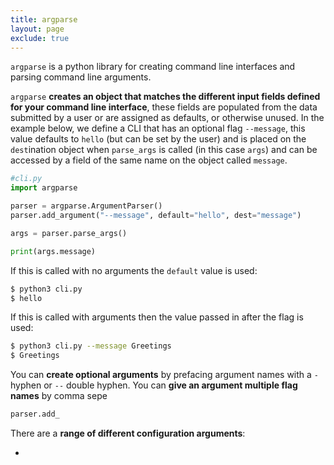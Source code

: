 ```yaml
---
title: argparse
layout: page
exclude: true
---
```


`argparse` is a python library for creating command line interfaces and parsing command line arguments.

`argparse` **creates an object that matches the different input fields defined for your command line interface**, these fields are populated from the data submitted by a user or are assigned as defaults, or otherwise unused. In the example below, we define a CLI that has an optional flag `--message`, this value defaults to `hello` (but can be set by the user) and is placed on the `dest`ination object when `parse_args` is called (in this case `args`) and can be accessed by a field of the same name on the object called `message`.
```py
#cli.py
import argparse

parser = argparse.ArgumentParser()
parser.add_argument("--message", default="hello", dest="message")

args = parser.parse_args()

print(args.message)
```

If this is called with no arguments the `default` value is used:
```bash
$ python3 cli.py
$ hello
```

If this is called with arguments then the value passed in after the flag is used:
```bash
$ python3 cli.py --message Greetings
$ Greetings
```

You can **create optional arguments** by prefacing argument names with a `-` hyphen or `--` double hyphen. You can **give an argument multiple flag names** by comma sepe
```py
parser.add_
```

There are a **range of different configuration arguments**:

- 
<!--stackedit_data:
eyJoaXN0b3J5IjpbLTE1MTk5ODg4NDQsLTE5MDI1NTEyNDksLT
QwNDc3OTc3Nl19
-->